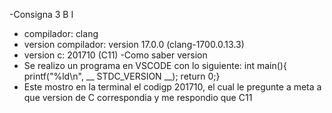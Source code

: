 -Consigna 3 B I
 - compilador: clang
 - version compilador: version 17.0.0 (clang-1700.0.13.3)
 - version c: 201710 (C11)
-Como saber version
  - Se realizo un programa en VSCODE con lo siguiente:
    int main(){
    printf("%ld\n", __ STDC_VERSION __);
    return 0;}
  - Este mostro en la terminal el codigp 201710, el cual le pregunte a meta a que version de C correspondia y me respondio que C11 
